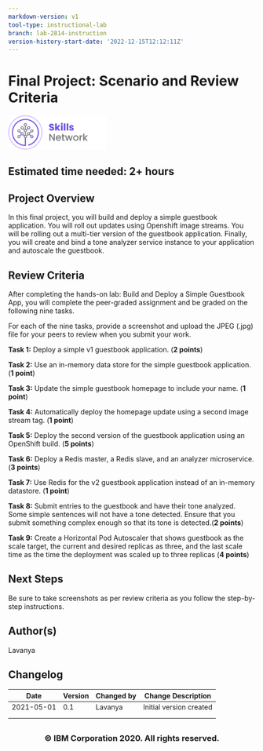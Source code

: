 ```yaml
---
markdown-version: v1
tool-type: instructional-lab
branch: lab-2814-instruction
version-history-start-date: '2022-12-15T12:12:11Z'
---
```

# Final Project: Scenario and Review Criteria

<img src="/images/IDSN-logo.png" width="200" alt="cognitiveclass.ai logo"  />

##

## **Estimated time needed:** 2+ hours

## Project Overview
In this final project, you will build and deploy a simple guestbook application. You will roll out updates using Openshift image streams. You will be rolling out a multi-tier version of the guestbook application. Finally, you will create and bind a tone analyzer service instance to your application and autoscale the guestbook.

## Review Criteria
After completing the hands-on lab: Build and Deploy a Simple Guestbook App, you will complete the peer-graded assignment and be graded on the following nine tasks.

For each of the nine tasks, provide a screenshot and upload the JPEG (.jpg) file for your peers to review when you submit your work.  

**Task 1:** Deploy a simple v1 guestbook application. (**2 points**)

**Task 2:** Use an in-memory data store for the simple guestbook application. (**1 point**)

**Task 3:** Update the simple guestbook homepage to include your name. (**1 point**)

**Task 4:** Automatically deploy the homepage update using a second image stream tag. (**1 point**)

**Task 5:** Deploy the second version of the guestbook application using an OpenShift build. (**5 points**)

**Task 6:** Deploy a Redis master, a Redis slave, and an analyzer microservice.(**3 points**)

**Task 7:** Use Redis for the v2 guestbook application instead of an in-memory datastore.  (**1 point**)

**Task 8:** Submit entries to the guestbook and have their tone analyzed. Some simple sentences will not have a tone detected. Ensure that you submit something complex enough so that its tone is detected.(**2 points**)

**Task 9:** Create a Horizontal Pod Autoscaler that shows guestbook as the scale target, the current and desired replicas as three, and the last scale time as the time the deployment was scaled up to three replicas (**4 points**)

## Next Steps
Be sure to take screenshots as per review criteria as you follow the step-by-step instructions.

## Author(s)
Lavanya

## Changelog
| Date | Version | Changed by | Change Description |
|------|--------|--------|---------|
| 2021-05-01 | 0.1 | Lavanya | Initial version created |
|   |   |   |   |
|   |   |   |   |

## <h3 align="center"> © IBM Corporation 2020. All rights reserved. <h3/>

